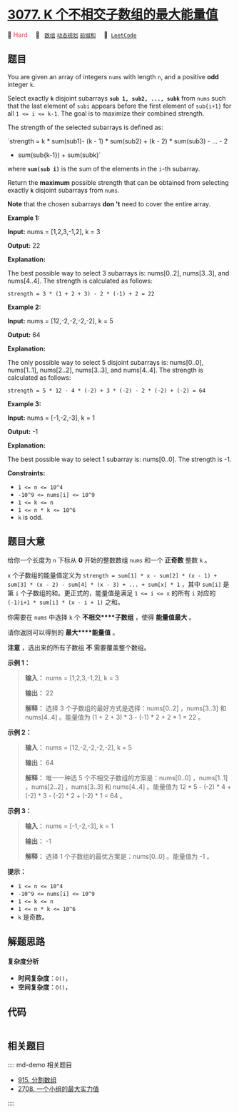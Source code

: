 # [3077. K 个不相交子数组的最大能量值](https://leetcode.com/problems/maximum-strength-of-k-disjoint-subarrays)

🔴 <font color=#ff334b>Hard</font>&emsp; 🔖&ensp; [`数组`](/leetcode/outline/tag/array.md) [`动态规划`](/leetcode/outline/tag/dynamic-programming.md) [`前缀和`](/leetcode/outline/tag/prefix-sum.md)&emsp; 🔗&ensp;[`LeetCode`](https://leetcode.com/problems/maximum-strength-of-k-disjoint-subarrays)


## 题目

You are given an array of integers `nums` with length `n`, and a positive
**odd** integer `k`.

Select exactly **`k`** disjoint subarrays **`sub 1, sub2, ..., subk`** from
`nums` such that the last element of `subi` appears before the first element
of `sub{i+1}` for all `1 <= i <= k-1`. The goal is to maximize their combined
strength.

The strength of the selected subarrays is defined as:

`strength = k * sum(sub1)- (k - 1) * sum(sub2) + (k - 2) * sum(sub3) - ... - 2
* sum(sub{k-1}) + sum(subk)`

where **`sum(sub i)`** is the sum of the elements in the `i`-th subarray.

Return the **maximum** possible strength that can be obtained from selecting
exactly **`k`** disjoint subarrays from `nums`.

**Note** that the chosen subarrays **don 't** need to cover the entire array.



**Example 1:**

**Input:** nums = [1,2,3,-1,2], k = 3

**Output:** 22

**Explanation:**

The best possible way to select 3 subarrays is: nums[0..2], nums[3..3], and
nums[4..4]. The strength is calculated as follows:

`strength = 3 * (1 + 2 + 3) - 2 * (-1) + 2 = 22`



**Example 2:**

**Input:** nums = [12,-2,-2,-2,-2], k = 5

**Output:** 64

**Explanation:**

The only possible way to select 5 disjoint subarrays is: nums[0..0],
nums[1..1], nums[2..2], nums[3..3], and nums[4..4]. The strength is calculated
as follows:

`strength = 5 * 12 - 4 * (-2) + 3 * (-2) - 2 * (-2) + (-2) = 64`

**Example 3:**

**Input:** nums = [-1,-2,-3], k = 1

**Output:** -1

**Explanation:**

The best possible way to select 1 subarray is: nums[0..0]. The strength is -1.



**Constraints:**

  * `1 <= n <= 10^4`
  * `-10^9 <= nums[i] <= 10^9`
  * `1 <= k <= n`
  * `1 <= n * k <= 10^6`
  * `k` is odd.


## 题目大意

给你一个长度为 `n` 下标从 **0**  开始的整数数组 `nums` 和一个 **正奇数**  整数 `k` 。

`x` 个子数组的能量值定义为 `strength = sum[1] * x - sum[2] * (x - 1) + sum[3] * (x - 2) -
sum[4] * (x - 3) + ... + sum[x] * 1` ，其中 `sum[i]` 是第 `i` 个子数组的和。更正式的，能量值是满足 `1
<= i <= x` 的所有 `i` 对应的 `(-1)i+1 * sum[i] * (x - i + 1)` 之和。

你需要在 `nums` 中选择 `k` 个 **不相交****子数组**  ，使得 **能量值最大**  。

请你返回可以得到的 **最大****能量值**  。

**注意** ，选出来的所有子数组 **不**  需要覆盖整个数组。



**示例 1：**

> 
> 
> 
> 
> 
> **输入：** nums = [1,2,3,-1,2], k = 3
> 
> **输出：** 22
> 
> **解释：** 选择 3 个子数组的最好方式是选择：nums[0..2] ，nums[3..3] 和 nums[4..4] 。能量值为 (1 + 2 + 3) * 3 - (-1) * 2 + 2 * 1 = 22 。
> 
> 

**示例 2：**

> 
> 
> 
> 
> 
> **输入：** nums = [12,-2,-2,-2,-2], k = 5
> 
> **输出：** 64
> 
> **解释：** 唯一一种选 5 个不相交子数组的方案是：nums[0..0] ，nums[1..1] ，nums[2..2] ，nums[3..3] 和 nums[4..4] 。能量值为 12 * 5 - (-2) * 4 + (-2) * 3 - (-2) * 2 + (-2) * 1 = 64 。
> 
> 

**示例 3：**

> 
> 
> 
> 
> 
> **输入：** nums = [-1,-2,-3], k = 1
> 
> **输出：** -1
> 
> **解释：** 选择 1 个子数组的最优方案是：nums[0..0] 。能量值为 -1 。
> 
> 



**提示：**

  * `1 <= n <= 10^4`
  * `-10^9 <= nums[i] <= 10^9`
  * `1 <= k <= n`
  * `1 <= n * k <= 10^6`
  * `k` 是奇数。


## 解题思路

#### 复杂度分析

- **时间复杂度**：`O()`，
- **空间复杂度**：`O()`，

## 代码

```javascript

```

## 相关题目

:::: md-demo 相关题目
- [915. 分割数组](https://leetcode.com/problems/partition-array-into-disjoint-intervals)
- [2708. 一个小组的最大实力值](https://leetcode.com/problems/maximum-strength-of-a-group)

::::
